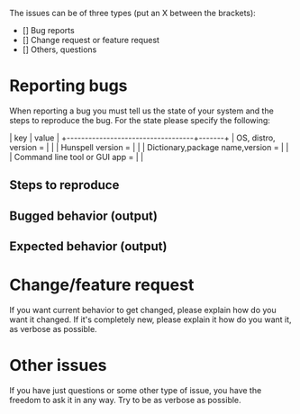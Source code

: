 The issues can be of three types (put an X between the brackets):

- [] Bug reports
- [] Change request or feature request
- [] Others, questions

# Reporting bugs

When reporting a bug you must tell us the state of your system and the
steps to reproduce the bug. For the state please specify the following:

| key                               | value |
+-----------------------------------+-------+
| OS, distro, version             = |       |
| Hunspell version                = |       |
| Dictionary,package name,version = |       |
| Command line tool or GUI app    = |       |


## Steps to reproduce


## Bugged behavior (output)


## Expected behavior (output)




# Change/feature request

If you want current behavior to get changed, please explain how do you
want it changed. If it's completely new, please explain it how do you
want it, as verbose as possible.

# Other issues

If you have just questions or some other type of issue, you have the
freedom to ask it in any way. Try to be as verbose as possible.

